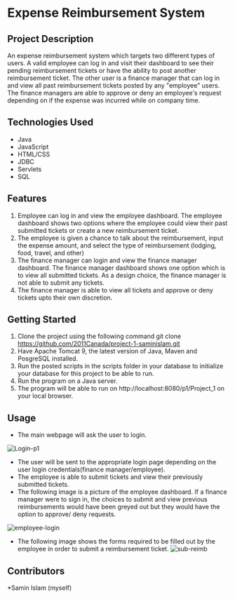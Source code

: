 # Expense Reimbursement System

## Project Description

An expense reimbursement system which targets two different types of users. A valid employee can log in and visit their dashboard to see their pending reimbursement tickets or have the ability to post another reimbursement ticket. The other user is a finance manager that can log in and view all past reimbursement tickets posted by any "employee" users. The finance managers are able to approve or deny an employee's request depending on if the expense was incurred while on company time.

## Technologies Used

* Java 
* JavaScript 
* HTML/CSS
* JDBC 
* Servlets
* SQL

## Features

1. Employee can log in and view the employee dashboard. The employee dashboard shows two options where the employee could view their past submitted tickets or create a new reimbursement ticket.
2. The employee is given a chance to talk about the reimbursement, input the expense amount, and select the type of reimbursement (lodging, food, travel, and other)
3. The finance manager can login and view the finance manager dashboard. The finance manager dashboard shows one option which is to view all submitted tickets. As a design choice, the finance manager is not able to submit any tickets.
4. The finance manager is able to view all tickets and approve or deny tickets upto their own discretion.


## Getting Started

1. Clone the project using the following command
git clone https://github.com/2011Canada/project-1-saminislam.git
2. Have Apache Tomcat 9, the latest version of Java, Maven and PosgreSQL installed.
3. Run the posted scripts in the scripts folder in your database to initialize your database for this project to be able to run.
4. Run the program on a Java server.
5. The program will be able to run on http://localhost:8080/p1/Project_1 on your local browser.

## Usage 

* The main webpage will ask the user to login. 

![Login-p1](https://user-images.githubusercontent.com/57554163/105417348-79a13080-5c09-11eb-807a-c95111f09d61.PNG)

* The user will be sent to the appropriate login page depending on the user login credentials(finance manager/employee).
* The employee is able to submit tickets and view their previously submitted tickets.
* The following image is a picture of the employee dashboard. If a finance manager were to sign in, the choices to submit and view previous 
reimbursements would have been greyed out but they would have the option to approve/ deny requests.

![employee-login](https://user-images.githubusercontent.com/57554163/105420157-e0284d80-5c0d-11eb-8eee-e57153ad7dbf.PNG)

* The following image shows the forms required to be filled out by the employee in order to submit a reimbursement ticket.
![sub-reimb](https://user-images.githubusercontent.com/57554163/105420277-11088280-5c0e-11eb-9b95-f1039956a7e2.PNG)

## Contributors

*Samin Islam (myself)


